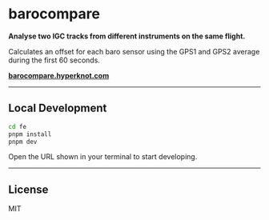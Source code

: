 # barocompare

**Analyse two IGC tracks from different instruments on the same flight.**

Calculates an offset for each baro sensor using the GPS1 and GPS2 average during the first 60 seconds.


**[barocompare.hyperknot.com](https://barocompare.hyperknot.com)**

---

## Local Development

```bash
cd fe
pnpm install
pnpm dev
```

Open the URL shown in your terminal to start developing.

---

## License

MIT

